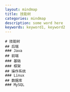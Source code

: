 ```yaml
---
layout: mindmap
title: 技能树
categories: mindmap
description: some word here
keywords: keyword1, keyword2
---
```


```mindmap
# 技能树
## 后端
### Java
## 前端
### 基础
### 框架
## 操作系统
### Linux
## 数据库
### MySQL
```

